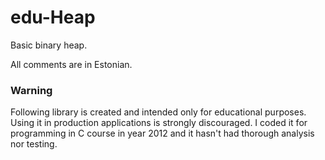 edu-Heap
=======

Basic binary heap.

All comments are in Estonian.

### Warning

Following library is created and intended only for educational purposes. Using it in production applications is strongly discouraged. I coded it for programming in C course in year 2012 and it hasn't had thorough analysis nor testing.
